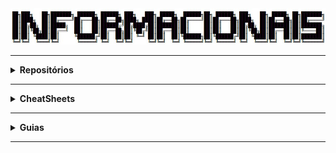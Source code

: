 <div align="Center"> 
<a 
  href="https://github.com/n3ur0cr45h/Informacionais/blob/main/Informacionais.jpg"> <img src="https://raw.githubusercontent.com/n3ur0cr45h/Informacionais/main/Informacionais.jpg">
</a>
</div>

----

<details>
  <summary><b> Repositórios </b></summary>
<div align="Center"> 
<br>

| Título         | Descrição                   | URL                                                                                 | 
| ---------------| ----------------------------|-------------------------------------------------------------------------------------| 
|  |       |                                            |

</div> 
</details>

----

<details>
  <summary><b> CheatSheets </b></summary>
<div align="Center"> 
<br>

| Título         | Descrição                   | URL                                                                                 | 
| ---------------| ----------------------------|-------------------------------------------------------------------------------------| 
|  |       |                                            |

</div> 
</details>

----

<details>
  <summary><b> Guias </b></summary>
<div align="Center"> 
<br>

| Título                   | Descrição                                                                                                            | URL                                                                                 | 
| -------------------------| ---------------------------------------------------------------------------------------------------------------------|-------------------------------------------------------------------------------------| 
| OWASP Code Review Guide  | Práticas de revisão para códigos-fonte, identificando e corrigindo vulnerabilidades de segurança em aplicações.      | https://owasp.org/www-project-code-review-guide/                                    |

</div> 
</details>

----

